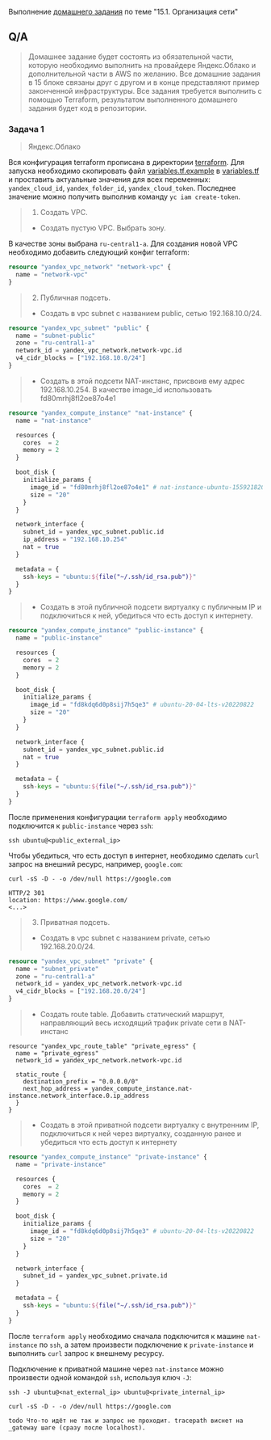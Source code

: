 Выполнение [домашнего задания](https://github.com/netology-code/clokub-homeworks/blob/clokub-5/15.1/README.md)
по теме "15.1. Организация сети"

## Q/A

> Домашнее задание будет состоять из обязательной части, которую необходимо выполнить на провайдере Яндекс.Облако и дополнительной части в AWS по желанию.
> Все домашние задания в 15 блоке связаны друг с другом и в конце представляют пример законченной инфраструктуры.
> Все задания требуется выполнить с помощью Terraform, результатом выполненного домашнего задания будет код в репозитории.

### Задача 1

> Яндекс.Облако

Вся конфигурация terraform прописана в директории [terraform](./terraform). Для запуска необходимо скопировать файл
[variables.tf.example](./terraform/variables.tf.example) в [variables.tf](./terraform/variables.tf) и проставить актуальные
значения для всех переменных: `yandex_cloud_id`, `yandex_folder_id`, `yandex_cloud_token`.
Последнее значение можно получить выполнив команду `yc iam create-token`.

> 1. Создать VPC.
> - Создать пустую VPC. Выбрать зону.

В качестве зоны выбрана `ru-central1-a`. Для создания новой VPC необходимо добавить следующий конфиг terraform:

```terraform
resource "yandex_vpc_network" "network-vpc" {
  name = "network-vpc"
}
```

> 2. Публичная подсеть.
> - Создать в vpc subnet с названием public, сетью 192.168.10.0/24.

```terraform
resource "yandex_vpc_subnet" "public" {
  name = "subnet-public"
  zone = "ru-central1-a"
  network_id = yandex_vpc_network.network-vpc.id
  v4_cidr_blocks = ["192.168.10.0/24"]
}
```

> - Создать в этой подсети NAT-инстанс, присвоив ему адрес 192.168.10.254. В качестве image_id использовать fd80mrhj8fl2oe87o4e1

```terraform
resource "yandex_compute_instance" "nat-instance" {
  name = "nat-instance"

  resources {
    cores  = 2
    memory = 2
  }

  boot_disk {
    initialize_params {
      image_id = "fd80mrhj8fl2oe87o4e1" # nat-instance-ubuntu-1559218207
      size = "20"
    }
  }

  network_interface {
    subnet_id = yandex_vpc_subnet.public.id
    ip_address = "192.168.10.254"
    nat = true
  }

  metadata = {
    ssh-keys = "ubuntu:${file("~/.ssh/id_rsa.pub")}"
  }
}
```

> - Создать в этой публичной подсети виртуалку с публичным IP и подключиться к ней, убедиться что есть доступ к интернету.

```terraform
resource "yandex_compute_instance" "public-instance" {
  name = "public-instance"

  resources {
    cores  = 2
    memory = 2
  }

  boot_disk {
    initialize_params {
      image_id = "fd8kdq6d0p8sij7h5qe3" # ubuntu-20-04-lts-v20220822
      size = "20"
    }
  }

  network_interface {
    subnet_id = yandex_vpc_subnet.public.id
    nat = true
  }

  metadata = {
    ssh-keys = "ubuntu:${file("~/.ssh/id_rsa.pub")}"
  }
}
```

После применения конфигурации `terraform apply` необходимо подключится к `public-instance` через `ssh`:

```shell
ssh ubuntu@<public_external_ip>
```

Чтобы убедиться, что есть доступ в интернет, необходимо сделать `curl` запрос на внешний ресурс, например, `google.com`:

```shell
curl -sS -D - -o /dev/null https://google.com
```

```text
HTTP/2 301
location: https://www.google.com/
<...>
```

> 3. Приватная подсеть.
> - Создать в vpc subnet с названием private, сетью 192.168.20.0/24.

```terraform
resource "yandex_vpc_subnet" "private" {
  name = "subnet_private"
  zone = "ru-central1-a"
  network_id = yandex_vpc_network.network-vpc.id
  v4_cidr_blocks = ["192.168.20.0/24"]
}
```

> - Создать route table. Добавить статический маршрут, направляющий весь исходящий трафик private сети в NAT-инстанс

```shell
resource "yandex_vpc_route_table" "private_egress" {
  name = "private_egress"
  network_id = yandex_vpc_network.network-vpc.id

  static_route {
    destination_prefix = "0.0.0.0/0"
    next_hop_address = yandex_compute_instance.nat-instance.network_interface.0.ip_address
  }
}
```

> - Создать в этой приватной подсети виртуалку с внутренним IP, подключиться к ней через виртуалку, созданную ранее и убедиться что есть доступ к интернету

```terraform
resource "yandex_compute_instance" "private-instance" {
  name = "private-instance"

  resources {
    cores  = 2
    memory = 2
  }

  boot_disk {
    initialize_params {
      image_id = "fd8kdq6d0p8sij7h5qe3" # ubuntu-20-04-lts-v20220822
      size = "20"
    }
  }

  network_interface {
    subnet_id = yandex_vpc_subnet.private.id
  }

  metadata = {
    ssh-keys = "ubuntu:${file("~/.ssh/id_rsa.pub")}"
  }
}
```

После `terraform apply` необходимо сначала подключится к машине `nat-instance` по `ssh`,
а затем произвести подключение к `private-instance` и выполнить `curl` запрос к внешнему ресурсу.

Подключение к приватной машине через `nat-instance` можно произвести одной командой `ssh`, используя ключ `-J`:

```shell
ssh -J ubuntu@<nat_external_ip> ubuntu@<private_internal_ip>

curl -sS -D - -o /dev/null https://google.com
```

```text
todo Что-то идёт не так и запрос не проходит. tracepath виснет на _gateway шаге (сразу после localhost). 
```
